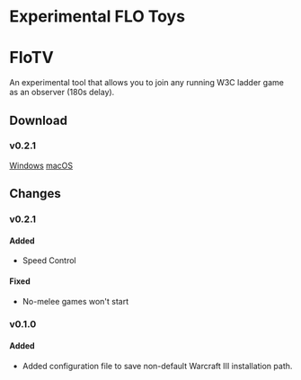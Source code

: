 # Experimental FLO Toys

# FloTV

An experimental tool that allows you to join any running W3C ladder game as an observer (180s delay).

## Download

### v0.2.1

[Windows](https://github.com/w3champions/flo-lab/releases/download/flo-tv-0.2.1/flo-tv-0.2.1-windows.zip)
[macOS](https://github.com/w3champions/flo-lab/releases/download/flo-tv-0.2.1/flo-tv-0.2.1-macos.zip)


## Changes

### v0.2.1

#### Added
- Speed Control

#### Fixed
- No-melee games won't start

### v0.1.0

#### Added
- Added configuration file to save non-default Warcraft III installation path.

